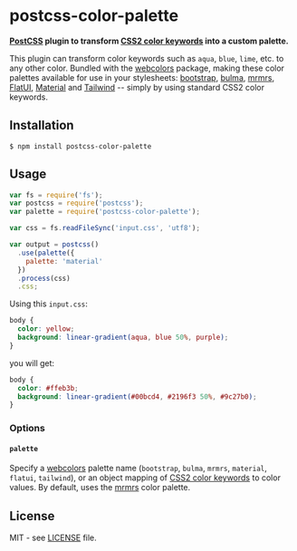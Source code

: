 # postcss-color-palette

**[PostCSS](https://github.com/postcss/postcss) plugin to transform
[CSS2 color keywords](http://www.w3.org/TR/2011/REC-CSS2-20110607/syndata.html#value-def-color)
into a custom palette.**

This plugin can transform color keywords such as `aqua`, `blue`, `lime`, etc.
to any other color. Bundled with the
[webcolors](https://github.com/zzzaim/webcolors) package, making these
color palettes available for use in your stylesheets:
[bootstrap](https://getbootstrap.com),
[bulma](https://bulma.io),
[mrmrs](http://clrs.cc),
[FlatUI](http://flatuicolors.com),
[Material](https://material.io/design) and
[Tailwind](https://tailwindcss.com)
-- simply by using standard CSS2 color keywords.

## Installation

```
$ npm install postcss-color-palette
```

## Usage

```javascript
var fs = require('fs');
var postcss = require('postcss');
var palette = require('postcss-color-palette');

var css = fs.readFileSync('input.css', 'utf8');

var output = postcss()
  .use(palette({
    palette: 'material'
  })
  .process(css)
  .css;
```

Using this `input.css`:

```css
body {
  color: yellow;
  background: linear-gradient(aqua, blue 50%, purple);
}
```

you will get:

```css
body {
  color: #ffeb3b;
  background: linear-gradient(#00bcd4, #2196f3 50%, #9c27b0);
}
```

### Options

#### `palette`

Specify a [webcolors](https://github.com/zzzaim/webcolors) palette name
(`bootstrap`, `bulma`, `mrmrs`, `material`, `flatui`, `tailwind`), or an
object mapping of [CSS2 color keywords](http://www.w3.org/TR/2011/REC-CSS2-20110607/syndata.html#value-def-color)
to color values. By default, uses the [mrmrs](https://github.com/mrmrs/colors)
color palette.

## License

MIT - see [LICENSE](LICENSE) file.
